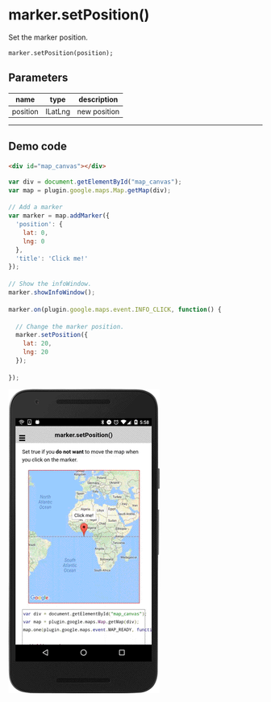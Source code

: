 # marker.setPosition()

Set the marker position.

```
marker.setPosition(position);
```

## Parameters

name           | type     | description
---------------|----------|---------------------------------------
position       | ILatLng  | new position
------------------------------------------------------------------

## Demo code

```html
<div id="map_canvas"></div>
```

```js
var div = document.getElementById("map_canvas");
var map = plugin.google.maps.Map.getMap(div);

// Add a marker
var marker = map.addMarker({
  'position': {
    lat: 0,
    lng: 0
  },
  'title': 'Click me!'
});

// Show the infoWindow.
marker.showInfoWindow();

marker.on(plugin.google.maps.event.INFO_CLICK, function() {

  // Change the marker position.
  marker.setPosition({
    lat: 20,
    lng: 20
  });

});
```

![](image.gif)
